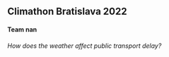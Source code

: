 ## Climathon Bratislava 2022

#### Team **nan**

###### How does the weather affect public transport delay?